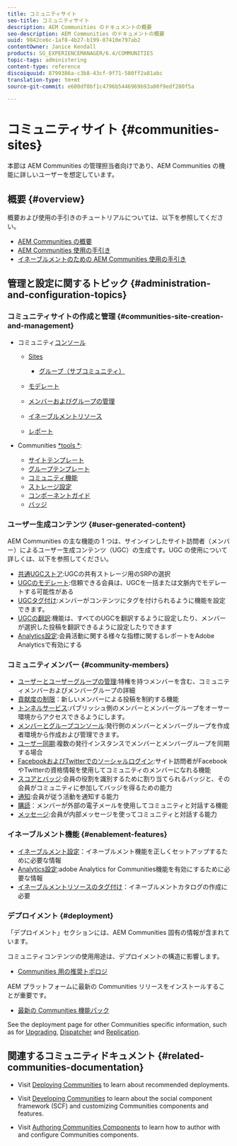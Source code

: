 ```yaml
---
title: コミュニティサイト
seo-title: コミュニティサイト
description: AEM Communities のドキュメントの概要
seo-description: AEM Communities のドキュメントの概要
uuid: 9842ce6c-1af8-4b27-b199-07410e797ab2
contentOwner: Janice Kendall
products: SG_EXPERIENCEMANAGER/6.4/COMMUNITIES
topic-tags: administering
content-type: reference
discoiquuid: 8799386a-c3b8-43cf-9f71-580ff2a81abc
translation-type: tm+mt
source-git-commit: e600df0bf1c4796b5446969b93a00f9edf280f5a

---
```



# コミュニティサイト {#communities-sites}

本節は AEM Communities の管理担当者向けであり、AEM Communities の機能に詳しいユーザーを想定しています。

## 概要 {#overview}

概要および使用の手引きのチュートリアルについては、以下を参照してください。

* [AEM Communities の概要](overview.md)
* [AEM Communities 使用の手引き](getting-started.md)
* [イネーブルメントのための AEM Communities 使用の手引き](getting-started-enablement.md)

## 管理と設定に関するトピック {#administration-and-configuration-topics}

### コミュニティサイトの作成と管理 {#communities-site-creation-and-management}

* コミュニティ[コンソール](consoles.md)

   * [Sites](sites-console.md)

      * [グループ（サブコミュニティ）](groups.md)
   * [モデレート](moderation.md)
   * [メンバーおよびグループの管理](members.md)
   * [イネーブルメントリソース](resources.md)
   * [レポート](reports.md)


* Communities [*tools *](tools.md):

   * [サイトテンプレート](sites.md)
   * [グループテンプレート](tools-groups.md)
   * [コミュニティ機能](functions.md)
   * [ストレージ設定](srp-config.md)
   * [コンポーネントガイド](components-guide.md)
   * [バッジ](badges.md)


### ユーザー生成コンテンツ {#user-generated-content}

AEM Communities の主な機能の 1 つは、サインインしたサイト訪問者（メンバー）によるユーザー生成コンテンツ（UGC）の生成です。UGC の使用について詳しくは、以下を参照してください。

* [共通UGCストア](working-with-srp.md):UGCの共有ストレージ用のSRPの選択
* [UGCのモデレート](moderate-ugc.md):信頼できる会員は、UGCを一括または文脈内でモデレートする可能性がある
* [UGCタグ付け](tag-ugc.md):メンバーがコンテンツにタグを付けられるように機能を設定できます。
* [UGCの翻訳](translate-ugc.md):機能は、すべてのUGCを翻訳するように設定したり、メンバーが選択した投稿を翻訳できるように設定したりできます
* [Analytics設定](analytics.md):会員活動に関する様々な指標に関するレポートをAdobe Analyticsで有効にする

### コミュニティメンバー {#community-members}

* [ユーザーとユーザーグループの管理](users.md):特権を持つメンバーを含む、コミュニティメンバーおよびメンバーグループの詳細
* [貢献度の制限](limits.md)：新しいメンバーによる投稿を制約する機能
* [トンネルサービス](deploy-communities.md#tunnel-service-on-author):パブリッシュ側のメンバーとメンバーグループをオーサー環境からアクセスできるようにします。
* [メンバーとグループコンソール](members.md):発行側のメンバーとメンバーグループを作成者環境から作成および管理できます。
* [ユーザー同期](sync.md):複数の発行インスタンスでメンバーとメンバーグループを同期する場合
* [FacebookおよびTwitterでのソーシャルログイン](social-login.md):サイト訪問者がFacebookやTwitterの資格情報を使用してコミュニティのメンバーになれる機能
* [スコアとバッジ](implementing-scoring.md):会員の役割を識別するために割り当てられるバッジと、その会員がコミュニティに参加してバッジを得るための能力
* [通知](notifications.md):会員が従う活動を通知する能力
* [購読](subscriptions.md)：メンバーが外部の電子メールを使用してコミュニティと対話する機能
* [メッセージ](messaging.md):会員が内部メッセージを使ってコミュニティと対話する能力

### イネーブルメント機能 {#enablement-features}

* [イネーブルメント設定](enablement.md)：イネーブルメント機能を正しくセットアップするために必要な情報
* [Analytics設定](analytics.md):adobe Analytics for Communities機能を有効にするために必要な情報
* [イネーブルメントリソースのタグ付け](tag-resources.md)：イネーブルメントカタログの作成に必要

### デプロイメント {#deployment}

「デプロイメント」セクションには、AEM Communities 固有の情報が含まれています。

コミュニティコンテンツの使用用途は、デプロイメントの構造に影響します。

* [Communities 用の推奨トポロジ](topologies.md)

AEM プラットフォームに最新の Communities リリースをインストールすることが重要です。

* [最新の Communities 機能パック](deploy-communities.md#latestfeaturepack)

See the deployment page for other Communities specific information, such as for [Upgrading](upgrade.md), [Dispatcher](dispatcher.md) and [Replication](deploy-communities.md#replication-agents-on-author).

## 関連するコミュニティドキュメント {#related-communities-documentation}

* Visit [Deploying Communities](deploy-communities.md) to learn about recommended deployments.

* Visit [Developing Communities](communities.md) to learn about the social component framework (SCF) and customizing Communities components and features.

* Visit [Authoring Communities Components](author-communities.md) to learn how to author with and configure Communities components.
